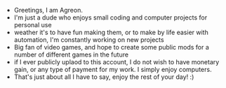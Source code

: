 - Greetings, I am Agreon.
- I'm just a dude who enjoys small coding and computer projects for personal use
- weather it's to have fun making them, or to make by life easier with automation, I'm constantly working on new projects
- Big fan of video games, and hope to create some public mods for a number of different games in the future
- if I ever publicly uplaod to this account, I do not wish to have monetary gain, or any type of payment for my work. I simply enjoy computers.
- That's just about all I have to say, enjoy the rest of your day! :)

<!---
Argreon/Argreon is a ✨ special ✨ repository because its `README.md` (this file) appears on your GitHub profile.
You can click the Preview link to take a look at your changes.
--->
